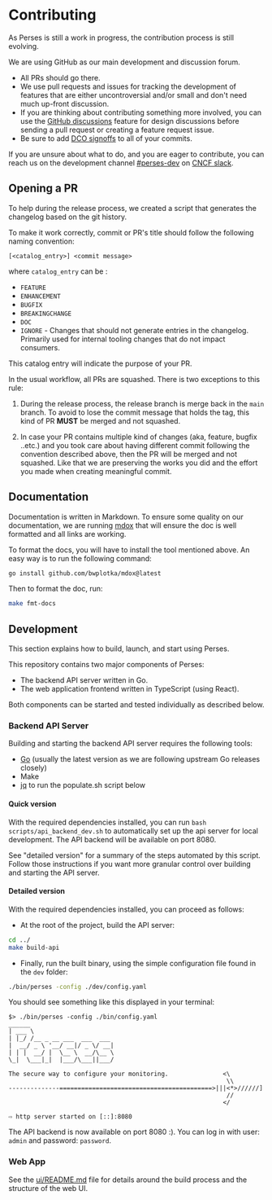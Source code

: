 # Contributing

As Perses is still a work in progress, the contribution process is still evolving.

We are using GitHub as our main development and discussion forum.

- All PRs should go there.
- We use pull requests and issues for tracking the development of features that are either uncontroversial and/or small
  and don't need much up-front discussion.
- If you are thinking about contributing something more involved, you can use
  the [GitHub discussions](https://github.com/peteryurkovich/perses/discussions) feature for design discussions before sending a
  pull request or creating a feature request issue.
- Be sure to add [DCO signoffs](https://github.com/probot/dco#how-it-works) to all of your commits.

If you are unsure about what to do, and you are eager to contribute, you can reach us on the development
channel [#perses-dev](https://cloud-native.slack.com/messages/C07KQR95WBE) on [CNCF slack](https://slack.cncf.io/).

## Opening a PR

To help during the release process, we created a script that generates the changelog based on the git history.

To make it work correctly, commit or PR's title should follow the following naming convention:

`[<catalog_entry>] <commit message>`

where `catalog_entry` can be :

- `FEATURE`
- `ENHANCEMENT`
- `BUGFIX`
- `BREAKINGCHANGE`
- `DOC`
- `IGNORE` - Changes that should not generate entries in the changelog. Primarily used for internal tooling changes that
  do not impact consumers.

This catalog entry will indicate the purpose of your PR.

In the usual workflow, all PRs are squashed. There is two exceptions to this rule:

1. During the release process, the release branch is merge back in the `main` branch. To avoid to lose the commit
   message that holds the tag, this kind of PR **MUST** be merged and not squashed.

2. In case your PR contains multiple kind of changes (aka, feature, bugfix ..etc.) and you took care about having
   different commit following the convention described above, then the PR will be merged and not squashed. Like that we
   are preserving the works you did and the effort you made when creating meaningful commit.

## Documentation

Documentation is written in Markdown. To ensure some quality on our documentation, we are
running [mdox](https://github.com/bwplotka/mdox) that will ensure the doc is well formatted and all links are working.

To format the docs, you will have to install the tool mentioned above. An easy way is to run the following command:

```bash
go install github.com/bwplotka/mdox@latest
```

Then to format the doc, run:

```bash
make fmt-docs
```

## Development

This section explains how to build, launch, and start using Perses.

This repository contains two major components of Perses:

- The backend API server written in Go.
- The web application frontend written in TypeScript (using React).

Both components can be started and tested individually as described below.

### Backend API Server

Building and starting the backend API server requires the following tools:

- [Go](https://go.dev/doc/install) (usually the latest version as we are following upstream Go releases closely)
- Make
- [jq](https://stedolan.github.io/jq/download/) to run the populate.sh script below

#### Quick version

With the required dependencies installed, you can run `bash scripts/api_backend_dev.sh` to automatically set up the api
server for local development. The API backend will be available on port 8080.

See "detailed version" for a summary of the steps automated by this script. Follow those instructions if you want more
granular control over building and starting the API server.

#### Detailed version

With the required dependencies installed, you can proceed as follows:

- At the root of the project, build the API server:

```bash
cd ../
make build-api
```

- Finally, run the built binary, using the simple configuration file found in the `dev` folder:

```bash
./bin/perses -config ./dev/config.yaml
```

You should see something like this displayed in your terminal:

```log
$> ./bin/perses -config ./bin/config.yaml
______
| ___ \
| |_/ /__ _ __ ___  ___  ___
|  __/ _ \ '__/ __|/ _ \/ __|
| | |  __/ |  \__ \  __/\__ \
\_|  \___|_|  |___/\___||___/

The secure way to configure your monitoring.               <\
                                                            \\
--------------==========================================>|||<*>//////]
                                                            //
                                                           </

⇨ http server started on [::]:8080

```

The API backend is now available on port 8080 :). You can log in with user: `admin` and password: `password`.

### Web App

See the [ui/README.md](./ui/README.md) file for details around the build process and the structure of the web UI.
